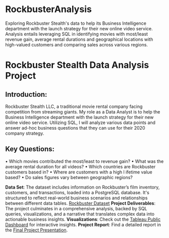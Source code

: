 # RockbusterAnalysis
Exploring Rockbuster Stealth's data to help its Business Intelligence department with the launch strategy for their new online video service. Analysis entails leveraging SQL in identifying movies with most/least revenue gain, average rental durations and geographical locations with high-valued customers and comparing sales across various regions. 
# Rockbuster Stealth Data Analysis Project
## Introduction: 
Rockbuster Stealth LLC, a traditional movie rental company facing competition from streaming giants. My role as a Data Analyst is to help the Business Intelligence department with the launch strategy for their new online video service. Utilizing SQL, I will analyze various data points and answer ad-hoc business questions that they can use for their 2020 company strategy.

## Key Questions:
•	Which movies contributed the most/least to revenue gain?
•	What was the average rental duration for all videos?
•	Which countries are Rockbuster customers based in?
•	Where are customers with a high l ifetime value based?
•	Do sales figures vary between geographic regions?


**Data Set**: The dataset includes information on Rockbuster’s film inventory, customers, and transactions, loaded into a PostgreSQL database. It's structured to reflect real-world business scenarios and relationships between different data tables.
[Rockbuster Dataset](https://github.com/Sreelakshmi-Hub/RockbusterAnalysis/blob/main/Rockbuster.tar)
**Project Deliverables**: The project culminates in a comprehensive analysis, backed by SQL queries, visualizations, and a narrative that translates complex data into actionable business insights.
**Visualizations**: Check out the [Tableau Public Dashboard](https://public.tableau.com/app/profile/sreelakshmi.sreekala.devi/viz/Task3_10_Rockbuster_presentation/Rockbuster_Visualizations?publish=yes) for interactive insights.
**Project Report**: Find a detailed report in the [Final Project Presentation](https://github.com/Sreelakshmi-Hub/RockbusterAnalysis/blob/main/Rockbuster_Project_Presentation.pdf).
